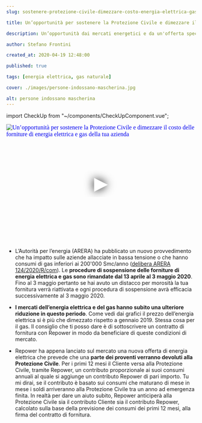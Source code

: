 ```yaml
---
slug: sostenere-protezione-civile-dimezzare-costo-energia-elettrica-gas

title: Un’opportunità per sostenere la Protezione Civile e dimezzare il costo delle forniture di energia elettrica e gas della tua azienda

description: Un’opportunità dai mercati energetici e da un'offerta speciale Repower.

author: Stefano Frontini

created_at: 2020-04-19 12:48:00

published: true

tags: [energia elettrica, gas naturale]

cover: ./images/persone-indossano-mascherina.jpg

alt: persone indossano mascherina
---
```


import CheckUp from "~/components/CheckUpComponent.vue";

<p></p>
<iframe title="Un’opportunità per sostenere la Protezione Civile e dimezzare il costo delle forniture di energia elettrica e gas della tua azienda" style="object-fit: cover; width:100%; height:315px;" src="https://www.youtube.com/embed/XyYBUeUrago?enablejsapi=1" frameborder="0" allow="accelerometer; autoplay; encrypted-media; gyroscope; picture-in-picture" allowfullscreen
srcdoc="<style>*{padding:0;margin:0;overflow:hidden}html,body{height:100%}img,span{position:absolute;width:100%;top:0;bottom:0;margin:auto}span{height:1.5em;text-align:center;font:48px/1.5 sans-serif;color:white;text-shadow:0 0 0.5em black}</style><a href=https://www.youtube.com/embed/XyYBUeUrago?autoplay=1><img src=https://img.youtube.com/vi/XyYBUeUrago/hqdefault.jpg alt='Un’opportunità per sostenere la Protezione Civile e dimezzare il costo delle forniture di energia elettrica e gas della tua azienda'><span>▶</span></a>"
></iframe><p></p>

- L’Autorità per l’energia (ARERA) ha pubblicato un nuovo provvedimento che ha impatto sulle aziende allacciate in bassa tensione o che hanno consumi di gas inferiori ai 200'000 Smc/anno ([delibera ARERA 124/2020/R/com](https://www.arera.it/it/docs/20/124-20.htm)). Le **procedure di sospensione delle forniture di energia elettrica e gas sono rimandate dal 13 aprile al 3 maggio 2020**. Fino al 3 maggio pertanto se hai avuto un distacco per morosità la tua fornitura verrà riattivata e ogni procedura di sospensione avrà efficacia successivamente al 3 maggio 2020.

- **I mercati dell’energia elettrica e del gas hanno subito una ulteriore riduzione in questo periodo**. Come vedi dai grafici il prezzo dell’energia elettrica si è più che dimezzato rispetto a gennaio 2019. Stessa cosa per il gas. Il consiglio che ti posso dare è di sottoscrivere un contratto di fornitura con Repower in modo da beneficiare di queste condizioni di mercato.

<g-image style="object-fit: cover; width:100%; height: 100%" src="~/assets/andamento-mensile-gennaio-2019-marzo-2020-prezzo-energia-elettrica.png"  alt="Andamento mensile gennaio 2019 marzo 2020 prezzo ingrosso energia elettrica"></g-image>

<g-image src="~/assets/andamento-mensile-gennaio-2019-marzo-2020-prezzo-gas-naturale.png" style="object-fit: cover; width:100%; height: 100%"   alt="Andamento mensile gennaio 2019 marzo 2020 prezzo gas naturale"></g-image>

- Repower ha appena lanciato sul mercato una nuova offerta di energia elettrica che prevede che una **parte dei proventi verranno devoluti alla Protezione Civile**. Per i primi 12 mesi il Cliente versa alla Protezione Civile, tramite Repower, un contributo proporzionale ai suoi consumi annuali al quale si aggiunge un contributo Repower di pari importo. Tu mi dirai, se il contributo è basato sui consumi che maturano di mese in mese i soldi arriveranno alla Protezione Civile tra un anno ad emergenza finita. In realtà per dare un aiuto subito, Repower anticiperà alla Protezione Civile sia il contributo Cliente sia il contributo Repower, calcolato sulla base della previsione dei consumi dei primi 12 mesi, alla firma del contratto di fornitura.

<CheckUp />
